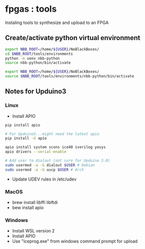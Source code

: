 # fpgas : tools

Instaling tools to synthesize and upload to an FPGA

## Create/activate python virtual environment
```bash
export NBB_ROOT=/home/${USER}/NoBlackBoxes/
cd $NBB_ROOT/tools/environments
python -m venv nbb-python
source nbb-python/bin/activate

export NBB_ROOT=/home/${USER}/NoBlackBoxes/
source $NBB_ROOT/tools/environments/nbb-python/bin/activate

```

## Notes for Upduino3

### Linux

- Install APIO

```bash
pip install apio

# For Upduino3...might need the latest apio
pip install -U apio

apio install system scons ice40 iverilog yosys
apio drivers --serial-enable

# Add user to dialout (not sure for Upduino 3.0)
sudo usermod -a -G dialout $USER # Debian
sudo usermod -a -G uucp $USER # Arch

```

- Update UDEV rules in /etc/udev

### MacOS

- brew install libffi libftdi
- bew install apio

### Windows

- Install WSL version 2
- Install APIO
- Use "iceprog.exe" from windows command prompt for upload
